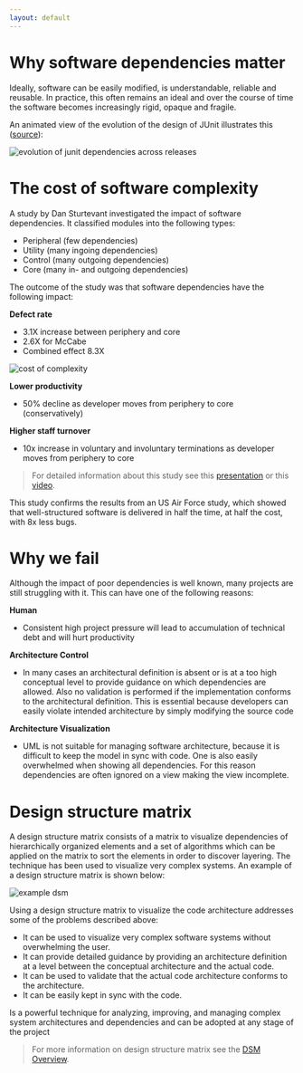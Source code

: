 ```yaml
---
layout: default
---
```


# Why software dependencies matter

Ideally, software can be easily modified, is understandable, reliable and reusable. 
In practice, this often remains an ideal and over the course of time the software becomes increasingly rigid, 
opaque and fragile. 

An animated view of the evolution of the design of JUnit illustrates this ([source](http://edmundkirwan.com/general/junit.html)):

![evolution of junit dependencies across releases](https://dsmsuite.github.io/assets/img/index/nunit.gif "evolution of junit dependencies across releases")

# The cost of software complexity
A study by Dan Sturtevant investigated the impact of software dependencies. It classified modules into the following types:
* Peripheral (few dependencies)
* Utility (many ingoing dependencies)
* Control (many outgoing dependencies)
* Core (many in- and outgoing dependencies)

The outcome of the study was that software dependencies have the following impact:

**Defect rate**
* 3.1X increase between periphery and core
* 2.6X for McCabe
* Combined effect 8.3X

![cost of complexity](https://dsmsuite.github.io/assets/img/index/cost_of_complexity.png "cost of complexity")

**Lower productivity**
* 50% decline as developer moves from periphery to core (conservatively) 

**Higher staff turnover**
* 10x increase in voluntary and involuntary terminations as developer moves from periphery to core

> For detailed information about this study see this [presentation](https://sdm.mit.edu/news/news_articles/webinar_050613/sturtevant_050613.pdf) 
> or this [video](https://www.youtube.com/watch?v=tO4OinbOWaE).

This study confirms the results from an US Air Force study, which showed that well-structured software 
is delivered in half the time, at half the cost, with 8x less bugs. 

# Why we fail

Although the impact of poor dependencies is well known, many projects are still struggling with it.
This can have one of the following reasons:

**Human**
* Consistent high project pressure will lead to accumulation of technical debt and will hurt productivity

**Architecture Control**
* In many cases an architectural definition is absent or is at a too high conceptual level to provide guidance on which dependencies are allowed. 
Also no validation is performed if the implementation conforms to the architectural definition. 
This is essential because developers can easily violate intended architecture by simply modifying the source code

**Architecture Visualization**
* UML is not suitable for managing software architecture, because it is difficult to keep the model in sync with code. One is also easily overwhelmed when showing all dependencies. For this reason dependencies are often ignored on a view making the view incomplete.
	
# Design structure matrix

A design structure matrix consists of a matrix to visualize dependencies of hierarchically organized elements and 
a set of algorithms which can be applied on the matrix to sort the elements in order to discover layering.
The technique has been used to visualize very complex systems. An example of a design structure matrix is shown below:

![example dsm](https://dsmsuite.github.io/assets/img/index/dsm_example.png "example dsm")

Using a design structure matrix to visualize the code architecture addresses some of the problems described above:
* It can be used to visualize very complex software systems without overwhelming the user.
* It can provide detailed guidance by providing an architecture definition at a level between the conceptual architecture and the actual code.
* It can be used to validate that the actual code architecture conforms to the architecture.
* It can be easily kept in sync with the code.

Is a powerful technique for analyzing, improving, and managing complex system architectures and dependencies and can be adopted at any stage of the project

> For more information on design structure matrix see the [DSM Overview](dsm_overview).

